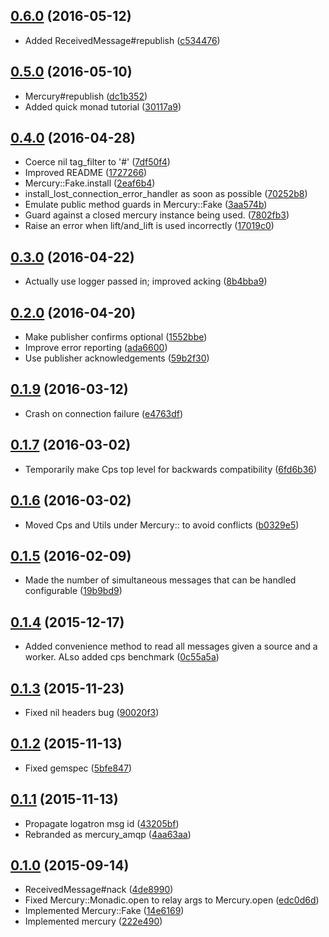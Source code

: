 ## [0.6.0](https://github.com/indigobio/mercury_amqp/compare/v0.5.0...indigobio:v0.6.0) (2016-05-12)

- Added ReceivedMessage#republish
  ([c534476](https://github.com/indigobio/mercury_amqp/commit/c53447683ccb8ab0d0e51dc56c7e276620738d93))


## [0.5.0](https://github.com/indigobio/mercury_amqp/compare/v0.4.0...indigobio:v0.5.0) (2016-05-10)

- Mercury#republish
  ([dc1b352](https://github.com/indigobio/mercury_amqp/commit/dc1b352707ea5f425192b67f449b17bc57aea6aa))
- Added quick monad tutorial
  ([30117a9](https://github.com/indigobio/mercury_amqp/commit/30117a950da01327a29c5d173d3fe155fadc26a2))


## [0.4.0](https://github.com/indigobio/mercury_amqp/compare/v0.3.0...indigobio:v0.4.0) (2016-04-28)

- Coerce nil tag_filter to '#'
  ([7df50f4](https://github.com/indigobio/mercury_amqp/commit/7df50f4bbc75fb5a292a200e14e35f783d4e1aba))
- Improved README
  ([1727266](https://github.com/indigobio/mercury_amqp/commit/17272662693707f5edb6368ef9ea5e0a8e47a56f))
- Mercury::Fake.install
  ([2eaf6b4](https://github.com/indigobio/mercury_amqp/commit/2eaf6b4744e246ffb748da4ea93b12dc639651d2))
- install_lost_connection_error_handler as soon as possible
  ([70252b8](https://github.com/indigobio/mercury_amqp/commit/70252b8a4e2005d967cfc9a874ac86b496e2bc03))
- Emulate public method guards in Mercury::Fake
  ([3aa574b](https://github.com/indigobio/mercury_amqp/commit/3aa574b8ba8fae1f0cb75ad1d252d0e678f0a779))
- Guard against a closed mercury instance being used.
  ([7802fb3](https://github.com/indigobio/mercury_amqp/commit/7802fb3193ca77ba98648b5732ab99f5a3c2195a))
- Raise an error when lift/and_lift is used incorrectly
  ([17019c0](https://github.com/indigobio/mercury_amqp/commit/17019c06e5345432c217831046591c336d9aeadc))


## [0.3.0](https://github.com/indigobio/mercury_amqp/compare/v0.2.0...indigobio:v0.3.0) (2016-04-22)

- Actually use logger passed in; improved acking
  ([8b4bba9](https://github.com/indigobio/mercury_amqp/commit/8b4bba9a810444d9da9e87c6e3ff65bc27a6fc86))


## [0.2.0](https://github.com/indigobio/mercury_amqp/compare/v0.1.9...indigobio:v0.2.0) (2016-04-20)

- Make publisher confirms optional
  ([1552bbe](https://github.com/indigobio/mercury_amqp/commit/1552bbe8be485c1ecaed2c7e3b44043aa3a7685b))
- Improve error reporting
  ([ada6600](https://github.com/indigobio/mercury_amqp/commit/ada6600cc79d9c4f7fd13046c7e2b821dae5a138))
- Use publisher acknowledgements
  ([59b2f30](https://github.com/indigobio/mercury_amqp/commit/59b2f307530a675600ceae27756b5e378a8691e4))


## [0.1.9](https://github.com/indigobio/mercury_amqp/compare/v0.1.7...indigobio:v0.1.9) (2016-03-12)

- Crash on connection failure
  ([e4763df](https://github.com/indigobio/mercury_amqp/commit/e4763df0401657edaadc88b630ca80f29f91aa22))


## [0.1.7](https://github.com/indigobio/mercury_amqp/compare/v0.1.6...indigobio:v0.1.7) (2016-03-02)

- Temporarily make Cps top level for backwards compatibility
  ([6fd6b36](https://github.com/indigobio/mercury_amqp/commit/6fd6b36da7928de6f7c59bb85be9b10c1879b3a9))


## [0.1.6](https://github.com/indigobio/mercury_amqp/compare/v0.1.5...indigobio:v0.1.6) (2016-03-02)

- Moved Cps and Utils under Mercury:: to avoid conflicts
  ([b0329e5](https://github.com/indigobio/mercury_amqp/commit/b0329e5d50ed35e10edf65938efb7bacb159c1de))


## [0.1.5](https://github.com/indigobio/mercury_amqp/compare/v0.1.4...indigobio:v0.1.5) (2016-02-09)

- Made the number of simultaneous messages that can be handled configurable
  ([19b9bd9](https://github.com/indigobio/mercury_amqp/commit/19b9bd9bebc07ba470d1b746f0e11119bd08b368))


## [0.1.4](https://github.com/indigobio/mercury_amqp/compare/v0.1.3...indigobio:v0.1.4) (2015-12-17)

- Added convenience method to read all messages given a source and a worker. ALso added cps benchmark
  ([0c55a5a](https://github.com/indigobio/mercury_amqp/commit/0c55a5a8e036fc7cd559cd9afabae7075635ce58))


## [0.1.3](https://github.com/indigobio/mercury_amqp/compare/v0.1.2...indigobio:v0.1.3) (2015-11-23)

- Fixed nil headers bug
  ([90020f3](https://github.com/indigobio/mercury_amqp/commit/90020f3f8c634c04998f44c298910c7c5e889606))


## [0.1.2](https://github.com/indigobio/mercury_amqp/compare/v0.1.1...indigobio:v0.1.2) (2015-11-13)

- Fixed gemspec
  ([5bfe847](https://github.com/indigobio/mercury_amqp/commit/5bfe8476e09b374ed17b044384110884f0194619))


## [0.1.1](https://github.com/indigobio/mercury_amqp/compare/v0.1.0...indigobio:v0.1.1) (2015-11-13)

- Propagate logatron msg id
  ([43205bf](https://github.com/indigobio/mercury_amqp/commit/43205bf581f1f2a18068783b3231d968ad505897))
- Rebranded as mercury_amqp
  ([4aa63aa](https://github.com/indigobio/mercury_amqp/commit/4aa63aa6e80032aeb6b5dffd931393f5bdbb21b0))


## [0.1.0](https://github.com/indigobio/mercury_amqp/compare/d914fc1acfde2e563867d63bd6c913882272fb53...indigobio:v0.1.0) (2015-09-14)

- ReceivedMessage#nack
  ([4de8990](https://github.com/indigobio/mercury_amqp/commit/4de8990054bbf59ee95b018bf8a4dae7fc8525ac))
- Fixed Mercury::Monadic.open to relay args to Mercury.open
  ([edc0d6d](https://github.com/indigobio/mercury_amqp/commit/edc0d6dd2b611500786c8b2f9665b28ff6343408))
- Implemented Mercury::Fake
  ([14e6169](https://github.com/indigobio/mercury_amqp/commit/14e61692666de086c55759efeaff4bdb32b6a34c))
- Implemented mercury
  ([222e490](https://github.com/indigobio/mercury_amqp/commit/222e490834750039c4f4d26763190b0888806f10))

